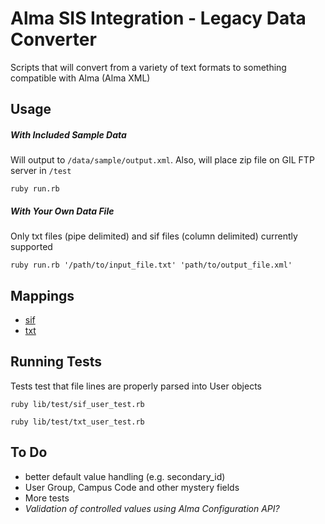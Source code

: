# Alma SIS Integration - Legacy Data Converter

Scripts that will convert from a variety of text formats to something compatible with Alma (Alma XML)

## Usage

##### With Included Sample Data

Will output to `/data/sample/output.xml`. Also, will place zip file on GIL FTP server in `/test`

`ruby run.rb`

##### With Your Own Data File

Only txt files (pipe delimited) and sif files (column delimited) currently supported

`ruby run.rb '/path/to/input_file.txt' 'path/to/output_file.xml'`

## Mappings

+ [sif](https://github.com/mksndz/alma-user-integration-legacy-converter/blob/master/lib/objects/sif_user.rb#L7)
+ [txt](https://github.com/mksndz/alma-user-integration-legacy-converter/blob/master/lib/objects/txt_user.rb#L7)

## Running Tests

Tests test that file lines are properly parsed into User objects

`ruby lib/test/sif_user_test.rb`

`ruby lib/test/txt_user_test.rb`

## To Do
+ better default value handling (e.g. secondary_id)
+ User Group, Campus Code and other mystery fields
+ More tests
+ _Validation of controlled values using Alma Configuration API?_

